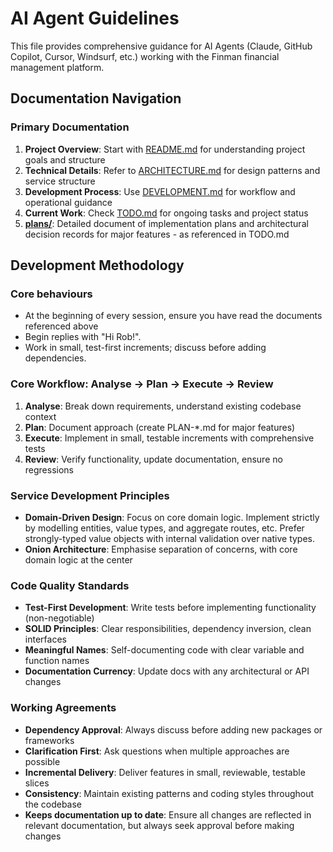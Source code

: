 # AI Agent Guidelines

This file provides comprehensive guidance for AI Agents (Claude, GitHub Copilot, Cursor, Windsurf, etc.) working with the Finman financial management platform.

## Documentation Navigation

### Primary Documentation
1. **Project Overview**: Start with [README.md](README.md) for understanding project goals and structure
2. **Technical Details**: Refer to [ARCHITECTURE.md](ARCHITECTURE.md) for design patterns and service structure  
3. **Development Process**: Use [DEVELOPMENT.md](DEVELOPMENT.md) for workflow and operational guidance
4. **Current Work**: Check [TODO.md](TODO.md) for ongoing tasks and project status
5. **[plans/](plans/)**: Detailed document of implementation plans and architectural decision records for major features - as referenced in TODO.md

## Development Methodology

### Core behaviours
- At the beginning of every session, ensure you have read the documents referenced above
- Begin replies with "Hi Rob!". 
- Work in small, test-first increments; discuss before adding dependencies.

### Core Workflow: Analyse → Plan → Execute → Review
1. **Analyse**: Break down requirements, understand existing codebase context
2. **Plan**: Document approach (create PLAN-*.md for major features)  
3. **Execute**: Implement in small, testable increments with comprehensive tests
4. **Review**: Verify functionality, update documentation, ensure no regressions

### Service Development Principles
- **Domain-Driven Design**: Focus on core domain logic. Implement strictly  by modelling entities, value types, and aggregate routes, etc. Prefer strongly-typed value objects with internal validation over native types.
- **Onion Architecture**: Emphasise separation of concerns, with core domain logic at the center

### Code Quality Standards
- **Test-First Development**: Write tests before implementing functionality (non-negotiable)
- **SOLID Principles**: Clear responsibilities, dependency inversion, clean interfaces
- **Meaningful Names**: Self-documenting code with clear variable and function names
- **Documentation Currency**: Update docs with any architectural or API changes

### Working Agreements
- **Dependency Approval**: Always discuss before adding new packages or frameworks
- **Clarification First**: Ask questions when multiple approaches are possible
- **Incremental Delivery**: Deliver features in small, reviewable, testable slices
- **Consistency**: Maintain existing patterns and coding styles throughout the codebase
- **Keeps documentation up to date**: Ensure all changes are reflected in relevant documentation, but always seek approval before making changes